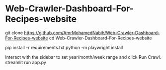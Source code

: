 # Web-Crawler-Dashboard-For-Recipes-website
git clone https://github.com/AmrMohamedNabih/Web-Crawler-Dashboard-For-Recipes-website
cd Web-Crawler-Dashboard-For-Recipes-website

pip install -r requirements.txt
python -m playwright install


Interact with the sidebar to set year/month/week range and click Run Crawl.
streamlit run app.py
